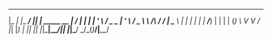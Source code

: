   _____ _          ____  _                      _ ____  
 |_   _| |__   ___/ ___|| |__   _____      __  | / ___| 
   | | | '_ \ / _ \___ \| '_ \ / _ \ \ /\ / /  | \___ \ 
   | | | | | |  __/___) | | | | (_) \ V  V / |_| |___) |
   |_| |_| |_|\___|____/|_| |_|\___/ \_/\_(_)___/|____/ 
                                                        
